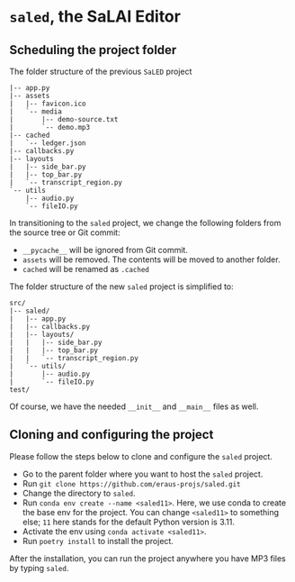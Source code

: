 # `saled`, the SaLAI Editor

## Scheduling the project folder

The folder structure of the previous `SaLED` project

```
|-- app.py
|-- assets
|   |-- favicon.ico
|   `-- media
|       |-- demo-source.txt
|       `-- demo.mp3
|-- cached
|   `-- ledger.json
|-- callbacks.py
|-- layouts
|   |-- side_bar.py
|   |-- top_bar.py
|   `-- transcript_region.py
`-- utils
    |-- audio.py
    `-- fileIO.py
```

In transitioning to the `saled` project, we change the following folders from the source tree or Git commit:

-   `__pycache__` will be ignored from Git commit.
-   `assets` will be removed. The contents will be moved to another folder.
-   `cached` will be renamed as `.cached`

The folder structure of the new `saled` project is simplified to:

```
src/
|-- saled/
|   |-- app.py
|   |-- callbacks.py
|   |-- layouts/
|   |   |-- side_bar.py
|   |   |-- top_bar.py
|   |   `-- transcript_region.py
|   `-- utils/
|       |-- audio.py
|       `-- fileIO.py
test/
```

Of course, we have the needed `__init__` and `__main__` files as well.

## Cloning and configuring the project

Please follow the steps below to clone and configure the `saled` project.

-   Go to the parent folder where you want to host the `saled` project.
-   Run `git clone https://github.com/eraus-projs/saled.git`
-   Change the directory to `saled`.
-   Run `conda env create --name <saled11>`. Here, we use conda to create the base env for the project. You can change `<saled11>` to something else; `11` here stands for the default Python version is 3.11.
-   Activate the env using `conda activate <saled11>`.
-   Run `poetry install` to install the project.

After the installation, you can run the project anywhere you have MP3 files by typing `saled`.
